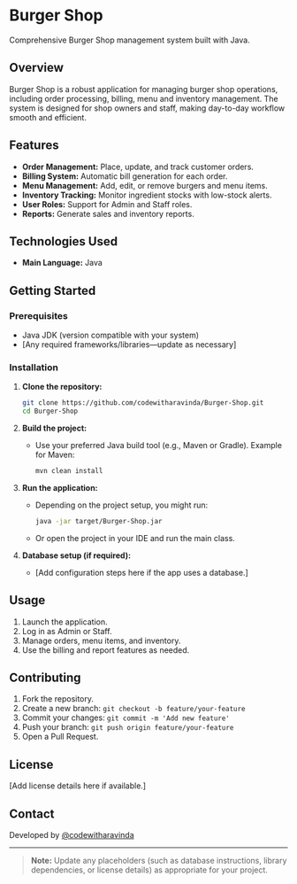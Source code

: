 # Burger Shop

Comprehensive Burger Shop management system built with Java.

## Overview

Burger Shop is a robust application for managing burger shop operations, including order processing, billing, menu and inventory management. The system is designed for shop owners and staff, making day-to-day workflow smooth and efficient.

## Features

- **Order Management:** Place, update, and track customer orders.
- **Billing System:** Automatic bill generation for each order.
- **Menu Management:** Add, edit, or remove burgers and menu items.
- **Inventory Tracking:** Monitor ingredient stocks with low-stock alerts.
- **User Roles:** Support for Admin and Staff roles.
- **Reports:** Generate sales and inventory reports.

## Technologies Used

- **Main Language:** Java

## Getting Started

### Prerequisites

- Java JDK (version compatible with your system)
- [Any required frameworks/libraries—update as necessary]

### Installation

1. **Clone the repository:**
   ```bash
   git clone https://github.com/codewitharavinda/Burger-Shop.git
   cd Burger-Shop
   ```

2. **Build the project:**
   - Use your preferred Java build tool (e.g., Maven or Gradle). Example for Maven:
     ```bash
     mvn clean install
     ```

3. **Run the application:**
   - Depending on the project setup, you might run:
     ```bash
     java -jar target/Burger-Shop.jar
     ```
   - Or open the project in your IDE and run the main class.

4. **Database setup (if required):**
   - [Add configuration steps here if the app uses a database.]

## Usage

1. Launch the application.
2. Log in as Admin or Staff.
3. Manage orders, menu items, and inventory.
4. Use the billing and report features as needed.

## Contributing

1. Fork the repository.
2. Create a new branch: `git checkout -b feature/your-feature`
3. Commit your changes: `git commit -m 'Add new feature'`
4. Push your branch: `git push origin feature/your-feature`
5. Open a Pull Request.

## License

[Add license details here if available.]

## Contact

Developed by [@codewitharavinda](https://github.com/codewitharavinda)

---

> **Note:** Update any placeholders (such as database instructions, library dependencies, or license details) as appropriate for your project.
